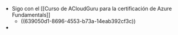 - Sigo con el [[Curso de ACloudGuru para la certificación de Azure Fundamentals]]
	- ((639050d1-8696-4553-b73a-14eab392cf3c))
-
